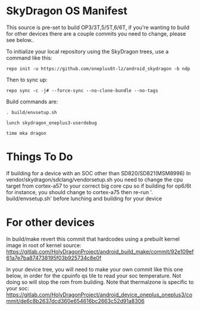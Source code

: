 SkyDragon OS Manifest
======================

This source is pre-set to build OP3/3T,5/5T,6/6T, if you're wanting to build for other devices there are a couple commits you need to change, please see below..


To initialize your local repository using the SkyDragon trees, use a command like this:

    repo init -u https://github.com/oneplus6t-lz/android_skydragon -b ndp

Then to sync up:

    repo sync -c -j# --force-sync --no-clone-bundle --no-tags

Build commands are:

    . build/envsetup.sh

    lunch skydragon_oneplus3-userdebug

    time mka dragon


Things To Do
======================
If building for a device with an SOC other than SD820/SD821(MSM8996)
In vendor/skydragon/sdclang/vendorsetup.sh 
you need to change the cpu target from cortex-a57 to your correct big core cpu
so if building for op6/6t for instance, you should change to cortex-a75
then re-run '. build/envsetup.sh' before lunching and building for your device


For other devices
======================

In build/make revert this commit that hardcodes using a prebuilt kernel image in root of kernel source: 
https://gitlab.com/HolyDragonProject/android_build_make/commit/92e109ef61a7e7ba874738195f03b925734c8e0f

In your device tree, you will need to make your own commit like this one below, in order for the cpuinfo qs tile to read your soc temperature. 
Not doing so will stop the rom from building. Note that thermalzone is specific to your soc:
https://gitlab.com/HolyDragonProject/android_device_oneplus_oneplus3/commit/de6c8b2637dcd360e654616bc2663c52d91a8306

